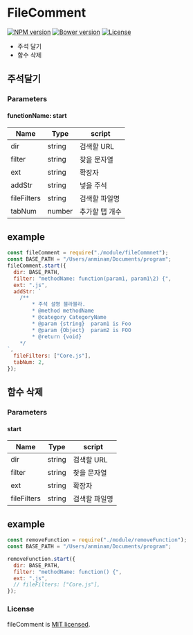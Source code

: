 # FileComment

[![NPM version](https://badge.fury.io/js/comment-core-library.svg)](http://badge.fury.io/js/comment-core-library)
[![Bower version](https://badge.fury.io/bo/comment-core-library.svg)](http://badge.fury.io/bo/comment-core-library)
[![License](http://img.shields.io/badge/license-MIT-brightgreen.svg)](http://opensource.org/licenses/MIT)

- 주석 달기
- 함수 삭제

## 주석달기

### Parameters

#### functionName: start
<table>
  <thead>
    <tr>
      <th>Name</th>
      <th>Type</th>
      <th>script</th>
    </tr>
  </thead>
  <tbody>
    <tr>
      <td>dir</td>
      <td>string</td>
      <td>검색할 URL</td>
    </tr>
    <tr>
      <td>filter</td>
      <td>string</td>
      <td>찾을 문자열</td>
    </tr>
    <tr>
      <td>ext</td>
      <td>string</td>
      <td>확장자</td>
    </tr>
    <tr>
      <td>addStr</td>
      <td>string</td>
      <td>넣을 주석</td>
    </tr>
    <tr>
      <td>fileFilters</td>
      <td>string</td>
      <td>검색할 파일명</td>
    </tr>
    <tr>
      <td>tabNum</td>
      <td>number</td>
      <td>추가할 탭 개수</td>
    </tr>
  </tbody>
</table>

## example

```js
const fileComment = require("./module/fileCommnet");
const BASE_PATH = "/Users/anminam/Documents/program";
fileComment.start({
  dir: BASE_PATH,
  filter: "methodName: function(param1, param1\2) {",
  ext: ".js",
  addStr: `
    /**
        * 주석 설명 블라블라.
        * @method methodName
        * @category CategoryName
        * @param {string}  param1 is Foo
        * @param {Object}  param2 is FOO
        * @return {void}
    */
`,
  fileFilters: ["Core.js"],
  tabNum: 2,
});
```

## 함수 삭제

### Parameters

#### start
<table>
  <thead>
    <tr>
      <th>Name</th>
      <th>Type</th>
      <th>script</th>
    </tr>
  </thead>
  <tbody>
    <tr>
      <td>dir</td>
      <td>string</td>
      <td>검색할 URL</td>
    </tr>
    <tr>
      <td>filter</td>
      <td>string</td>
      <td>찾을 문자열</td>
    </tr>
    <tr>
      <td>ext</td>
      <td>string</td>
      <td>확장자</td>
    </tr>
    <tr>
      <td>fileFilters</td>
      <td>string</td>
      <td>검색할 파일명</td>
    </tr>
  </tbody>
</table>

## example

```js
const removeFunction = require("./module/removeFunction");
const BASE_PATH = "/Users/anminam/Documents/program";

removeFunction.start({
  dir: BASE_PATH,
  filter: "methodName: function() {",
  ext: ".js",
  // fileFilters: ["Core.js"],
});
```

### License

fileComment is [MIT licensed](./LICENSE).
